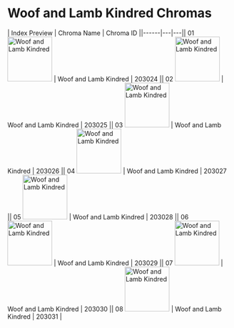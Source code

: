 # Woof and Lamb Kindred Chromas

| Index  Preview | Chroma Name | Chroma ID ||------|---|---|| 01  <img src='https://raw.communitydragon.org/latest/plugins/rcp-be-lol-game-data/global/default/v1/champion-chroma-images/203/203024.png' alt='Woof and Lamb Kindred' width='100'> | Woof and Lamb Kindred | 203024 || 02  <img src='https://raw.communitydragon.org/latest/plugins/rcp-be-lol-game-data/global/default/v1/champion-chroma-images/203/203025.png' alt='Woof and Lamb Kindred' width='100'> | Woof and Lamb Kindred | 203025 || 03  <img src='https://raw.communitydragon.org/latest/plugins/rcp-be-lol-game-data/global/default/v1/champion-chroma-images/203/203026.png' alt='Woof and Lamb Kindred' width='100'> | Woof and Lamb Kindred | 203026 || 04  <img src='https://raw.communitydragon.org/latest/plugins/rcp-be-lol-game-data/global/default/v1/champion-chroma-images/203/203027.png' alt='Woof and Lamb Kindred' width='100'> | Woof and Lamb Kindred | 203027 || 05  <img src='https://raw.communitydragon.org/latest/plugins/rcp-be-lol-game-data/global/default/v1/champion-chroma-images/203/203028.png' alt='Woof and Lamb Kindred' width='100'> | Woof and Lamb Kindred | 203028 || 06  <img src='https://raw.communitydragon.org/latest/plugins/rcp-be-lol-game-data/global/default/v1/champion-chroma-images/203/203029.png' alt='Woof and Lamb Kindred' width='100'> | Woof and Lamb Kindred | 203029 || 07  <img src='https://raw.communitydragon.org/latest/plugins/rcp-be-lol-game-data/global/default/v1/champion-chroma-images/203/203030.png' alt='Woof and Lamb Kindred' width='100'> | Woof and Lamb Kindred | 203030 || 08  <img src='https://raw.communitydragon.org/latest/plugins/rcp-be-lol-game-data/global/default/v1/champion-chroma-images/203/203031.png' alt='Woof and Lamb Kindred' width='100'> | Woof and Lamb Kindred | 203031 |